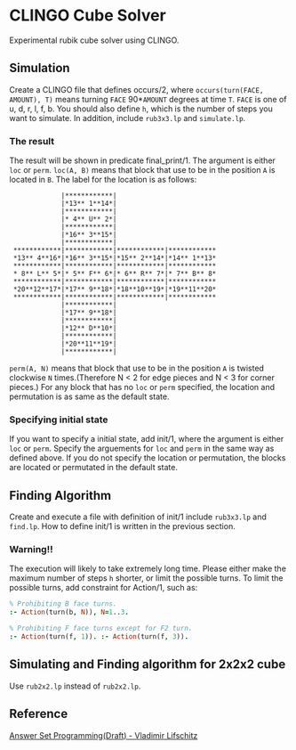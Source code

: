 # CLINGO Cube Solver

Experimental rubik cube solver using CLINGO.

## Simulation

Create a CLINGO file that defines occurs/2, where `occurs(turn(FACE, AMOUNT), T)` means turning `FACE` 90*`AMOUNT` degrees at time `T`. `FACE` is one of u, d, r, l, f, b. You should also define `h`, which is the number of steps you want to simulate. In addition, include `rub3x3.lp` and `simulate.lp`.

### The result

The result will be shown in predicate final_print/1. The argument is either `loc` or `perm`. `loc(A, B)` means that block that use to be in the position `A` is located in `B`. The label for the location is as follows:

```
             |************|
             |*13** 1**14*|
             |************|
             |* 4** U** 2*|
             |************|
             |*16** 3**15*|
             |************|
 ************|************|************|************
 *13** 4**16*|*16** 3**15*|*15** 2**14*|*14** 1**13*
 ************|************|************|************
 * 8** L** 5*|* 5** F** 6*|* 6** R** 7*|* 7** B** 8*
 ************|************|************|************
 *20**12**17*|*17** 9**18*|*18**10**19*|*19**11**20*
 ************|************|************|************
             |************|
             |*17** 9**18*|
             |************|
             |*12** D**10*|
             |************|
             |*20**11**19*|
             |************|
```
`perm(A, N)` means that block that use to be in the position `A` is twisted clockwise `N` times.(Therefore N < 2 for edge pieces and N < 3 for corner pieces.) For any block that has no `loc` or `perm` specified, the location and permutation is as same as the default state.

### Specifying initial state

If you want to specify a initial state, add init/1, where the argument is either `loc` or `perm`. Specify the arguements for `loc` and `perm` in the same way as defined above. If you do not specify the location or permutation, the blocks are located or permutated in the default state.

## Finding Algorithm

Create and execute a file with definition of init/1 include `rub3x3.lp` and `find.lp`. How to define init/1 is written in the previous section.

### **Warning!!**

The execution will likely to take extremely long time. Please either make the maximum number of steps `h` shorter, or limit the possible turns. To limit the possible turns, add constraint for Action/1, such as:

```Prolog
% Prohibiting B face turns.
:- Action(turn(b, N)), N=1..3.

% Prohibiting F face turns except for F2 turn.
:- Action(turn(f, 1)). :- Action(turn(f, 3)).
```

## Simulating and Finding algorithm for 2x2x2 cube

Use `rub2x2.lp` instead of `rub2x2.lp`.

## Reference

[Answer Set Programming(Draft) - Vladimir Lifschitz](https://www.cs.utexas.edu/~vl/teaching/378/ASP.pdf)
